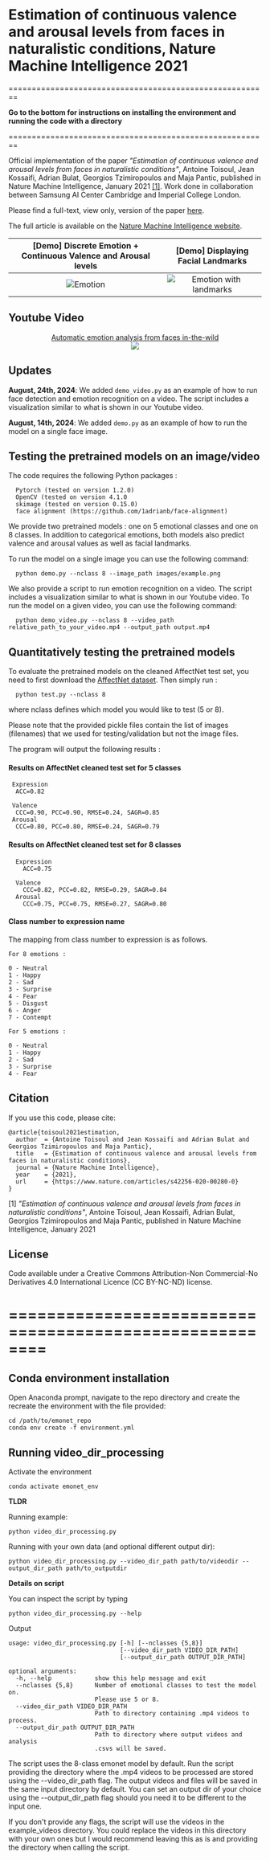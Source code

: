 # Estimation of continuous valence and arousal levels from faces in naturalistic conditions, Nature Machine Intelligence 2021

========================================================

**Go to the bottom for instructions on installing the environment and running the code with a directory**

========================================================

Official implementation of the paper _"Estimation of continuous valence and arousal levels from faces in naturalistic conditions"_, Antoine Toisoul, Jean Kossaifi, Adrian Bulat, Georgios Tzimiropoulos and Maja Pantic, published in Nature Machine Intelligence, January 2021 [[1]](#Citation).
Work done in collaboration between Samsung AI Center Cambridge and Imperial College London.

Please find a full-text, view only, version of the paper [here](https://rdcu.be/cdnWi).

The full article is available on the [Nature Machine Intelligence website](https://www.nature.com/articles/s42256-020-00280-0).

[Demo] Discrete Emotion + Continuous Valence and Arousal levels      |  [Demo] Displaying Facial Landmarks
:-------------------------------------------------------------------:|:--------------------------------------:
<img src='images/emotion_only.gif' title='Emotion' style='max-width:600px'></img>  |  <img src='images/emotion_with_landmarks.gif' title='Emotion with landmarks' style='max-width:600px'></img>


## Youtube Video

<p align="center">
  <a href="https://www.youtube.com/watch?v=J8Skph65ghM">Automatic emotion analysis from faces in-the-wild
  <br>
  <img src="https://img.youtube.com/vi/J8Skph65ghM/0.jpg"></a>
</p>

## Updates

**August, 24th, 2024**: We added ```demo_video.py``` as an example of how to run face detection and emotion recognition on a video. The script includes a visualization similar to what is shown in our Youtube video. 

**August, 14th, 2024**: We added ```demo.py``` as an example of how to run the model on a single face image.

## Testing the pretrained models on an image/video

The code requires the following Python packages : 

```
  Pytorch (tested on version 1.2.0)
  OpenCV (tested on version 4.1.0
  skimage (tested on version 0.15.0)
  face alignment (https://github.com/1adrianb/face-alignment)
```

We provide two pretrained models : one on 5 emotional classes and one on 8 classes. In addition to categorical emotions, both models also predict valence and arousal values as well as facial landmarks.

To run the model on a single image you can use the following command:

```
  python demo.py --nclass 8 --image_path images/example.png
```

We also provide a script to run emotion recognition on a video. The script includes a visualization similar to what is shown in our Youtube video. To run the model on a given video, you can use the following command:

```
  python demo_video.py --nclass 8 --video_path relative_path_to_your_video.mp4 --output_path output.mp4
```

## Quantitatively testing the pretrained models

To evaluate the pretrained models on the cleaned AffectNet test set, you need to first download the [AffectNet dataset](http://mohammadmahoor.com/affectnet/). Then simply run : 

```
  python test.py --nclass 8
```

where nclass defines which model you would like to test (5 or 8).

Please note that the provided pickle files contain the list of images (filenames) that we used for testing/validation but not the image files.

The program will output the following results :

#### Results on AffectNet cleaned test set for 5 classes


```
 Expression
  ACC=0.82

 Valence
  CCC=0.90, PCC=0.90, RMSE=0.24, SAGR=0.85
 Arousal
  CCC=0.80, PCC=0.80, RMSE=0.24, SAGR=0.79
```

#### Results on AffectNet cleaned test set for 8 classes

```
  Expression
    ACC=0.75

  Valence
    CCC=0.82, PCC=0.82, RMSE=0.29, SAGR=0.84
  Arousal
    CCC=0.75, PCC=0.75, RMSE=0.27, SAGR=0.80
```

#### Class number to expression name

The mapping from class number to expression is as follows.

```
For 8 emotions :

0 - Neutral
1 - Happy
2 - Sad
3 - Surprise
4 - Fear
5 - Disgust
6 - Anger
7 - Contempt
```

```
For 5 emotions :

0 - Neutral
1 - Happy
2 - Sad
3 - Surprise
4 - Fear
```

## Citation

If you use this code, please cite:

```
@article{toisoul2021estimation,
  author  = {Antoine Toisoul and Jean Kossaifi and Adrian Bulat and Georgios Tzimiropoulos and Maja Pantic},
  title   = {Estimation of continuous valence and arousal levels from faces in naturalistic conditions},
  journal = {Nature Machine Intelligence},
  year    = {2021},
  url     = {https://www.nature.com/articles/s42256-020-00280-0}
}
```

[1] _"Estimation of continuous valence and arousal levels from faces in naturalistic conditions"_, Antoine Toisoul, Jean Kossaifi, Adrian Bulat, Georgios Tzimiropoulos and Maja Pantic, published in Nature Machine Intelligence, January 2021 

## License

Code available under a Creative Commons Attribution-Non Commercial-No Derivatives 4.0 International Licence (CC BY-NC-ND) license.

========================================================
========================================================

## Conda environment installation

Open Anaconda prompt, navigate to the repo directory and create the recreate the environment with the file provided:

```
cd /path/to/emonet_repo
conda env create -f environment.yml
```

## Running video_dir_processing

Activate the environment

```
conda activate emonet_env
```

**TLDR**

Running example:

```
python video_dir_processing.py
```

Running with your own data (and optional different output dir):

```
python video_dir_processing.py --video_dir_path path/to/videodir --output_dir_path path/to_outputdir
```

**Details on script**

You can inspect the script by typing

```
python video_dir_processing.py --help
```

Output

```
usage: video_dir_processing.py [-h] [--nclasses {5,8}]
                               [--video_dir_path VIDEO_DIR_PATH]
                               [--output_dir_path OUTPUT_DIR_PATH]

optional arguments:
  -h, --help            show this help message and exit
  --nclasses {5,8}      Number of emotional classes to test the model on.
                        Please use 5 or 8.
  --video_dir_path VIDEO_DIR_PATH
                        Path to directory containing .mp4 videos to process.
  --output_dir_path OUTPUT_DIR_PATH
                        Path to directory where output videos and analysis
                        .csvs will be saved.
```


The script uses the 8-class emonet model by default. Run the script providing the directory where the .mp4 videos to be processed are stored using the --video_dir_path flag.
The output videos and files will be saved in the same input directory by default. 
You can set an output dir of your choice using the --output_dir_path flag should you need it to be different to the input one.

If you don't provide any flags, the script will use the videos in the example_videos directory.
You could replace the videos in this directory with your own ones but I would recommend leaving this as is and providing the directory when calling the script.
